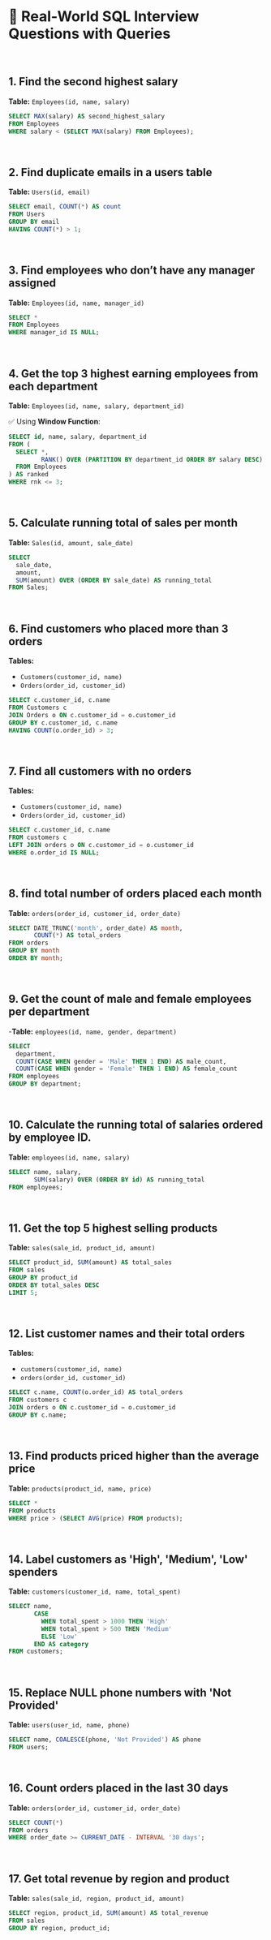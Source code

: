 # 📄 Real-World SQL Interview Questions with Queries  

</br>

## 1. Find the second highest salary  
**Table:** `Employees(id, name, salary)`  

```sql
SELECT MAX(salary) AS second_highest_salary
FROM Employees
WHERE salary < (SELECT MAX(salary) FROM Employees);
```

</br>

## 2. Find duplicate emails in a users table  
**Table:** `Users(id, email)`  

```sql
SELECT email, COUNT(*) AS count
FROM Users
GROUP BY email
HAVING COUNT(*) > 1;
```

</br>

## 3. Find employees who don’t have any manager assigned  
**Table:** `Employees(id, name, manager_id)`  

```sql
SELECT *
FROM Employees
WHERE manager_id IS NULL;
```

</br>

## 4. Get the top 3 highest earning employees from each department  
**Table:** `Employees(id, name, salary, department_id)`  

✅ Using **Window Function**:  

```sql
SELECT id, name, salary, department_id
FROM (
  SELECT *, 
         RANK() OVER (PARTITION BY department_id ORDER BY salary DESC) AS rnk
  FROM Employees
) AS ranked
WHERE rnk <= 3;
```

</br>

## 5. Calculate running total of sales per month  
**Table:** `Sales(id, amount, sale_date)`  

```sql
SELECT
  sale_date,
  amount,
  SUM(amount) OVER (ORDER BY sale_date) AS running_total
FROM Sales;
```

</br>

## 6. Find customers who placed more than 3 orders  
**Tables:**  
- `Customers(customer_id, name)`  
- `Orders(order_id, customer_id)`  

```sql
SELECT c.customer_id, c.name
FROM Customers c
JOIN Orders o ON c.customer_id = o.customer_id
GROUP BY c.customer_id, c.name
HAVING COUNT(o.order_id) > 3;
```

</br>

## 7. Find all customers with no orders
**Tables:** 
- `Customers(customer_id, name)`  
- `Orders(order_id, customer_id)`

```sql
SELECT c.customer_id, c.name
FROM customers c
LEFT JOIN orders o ON c.customer_id = o.customer_id
WHERE o.order_id IS NULL;
```

</br>

## 8. find total number of orders placed each month
**Table:**  `orders(order_id, customer_id, order_date)`

```sql
SELECT DATE_TRUNC('month', order_date) AS month,
       COUNT(*) AS total_orders
FROM orders
GROUP BY month
ORDER BY month;
```

</br>

## 9. Get the count of male and female employees per department
-**Table:** `employees(id, name, gender, department)`

```sql
SELECT 
  department,
  COUNT(CASE WHEN gender = 'Male' THEN 1 END) AS male_count,
  COUNT(CASE WHEN gender = 'Female' THEN 1 END) AS female_count
FROM employees
GROUP BY department;
```

</br>


## 10. Calculate the running total of salaries ordered by employee ID.
**Table:**  `employees(id, name, salary)`

```sql
SELECT name, salary,
       SUM(salary) OVER (ORDER BY id) AS running_total
FROM employees;
```

</br>

## 11. Get the top 5 highest selling products
**Table:** `sales(sale_id, product_id, amount)`

```sql
SELECT product_id, SUM(amount) AS total_sales
FROM sales
GROUP BY product_id
ORDER BY total_sales DESC
LIMIT 5;
```

</br>

## 12. List customer names and their total orders
**Tables:** 
- `customers(customer_id, name)`
- `orders(order_id, customer_id)`

```sql
SELECT c.name, COUNT(o.order_id) AS total_orders
FROM customers c
JOIN orders o ON c.customer_id = o.customer_id
GROUP BY c.name;
```

</br>

## 13. Find products priced higher than the average price
**Table:**  `products(product_id, name, price)`

```sql
SELECT *
FROM products
WHERE price > (SELECT AVG(price) FROM products);
```

</br>


## 14. Label customers as 'High', 'Medium', 'Low' spenders
**Table:** `customers(customer_id, name, total_spent)`

```sql
SELECT name,
       CASE
         WHEN total_spent > 1000 THEN 'High'
         WHEN total_spent > 500 THEN 'Medium'
         ELSE 'Low'
       END AS category
FROM customers;
```

</br>

## 15. Replace NULL phone numbers with 'Not Provided'
**Table:** `users(user_id, name, phone)`

```sql
SELECT name, COALESCE(phone, 'Not Provided') AS phone
FROM users;
```

</br>

## 16. Count orders placed in the last 30 days
**Table:**  `orders(order_id, customer_id, order_date)`

```sql
SELECT COUNT(*)
FROM orders
WHERE order_date >= CURRENT_DATE - INTERVAL '30 days';
```

</br>

## 17. Get total revenue by region and product
**Table:**  `sales(sale_id, region, product_id, amount)`

```sql
SELECT region, product_id, SUM(amount) AS total_revenue
FROM sales
GROUP BY region, product_id;
```

</br>
